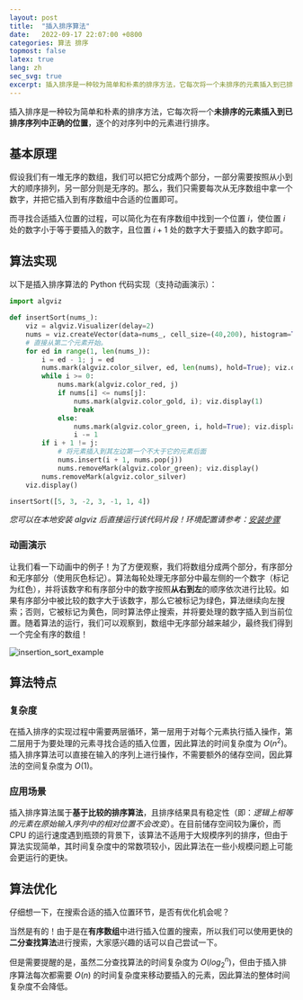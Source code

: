 ```yaml
---
layout: post
title:  "插入排序算法"
date:   2022-09-17 22:07:00 +0800
categories: 算法 排序
topmost: false
latex: true
lang: zh
sec_svg: true
excerpt: 插入排序是一种较为简单和朴素的排序方法，它每次将一个未排序的元素插入到已排序序列中正确的位置，逐个的对序列中的元素进行排序。
---
```



插入排序是一种较为简单和朴素的排序方法，它每次将一个**未排序的元素插入到已排序序列中正确的位置**，逐个的对序列中的元素进行排序。

## 基本原理

假设我们有一堆无序的数组，我们可以把它分成两个部分，一部分需要按照从小到大的顺序排列，另一部分则是无序的。那么，我们只需要每次从无序数组中拿一个数字，并把它插入到有序数组中合适的位置即可。

而寻找合适插入位置的过程，可以简化为在有序数组中找到一个位置 $i$，使位置 $i$ 处的数字小于等于要插入的数字，且位置 $i+1$ 处的数字大于要插入的数字即可。

## 算法实现

以下是插入排序算法的 Python 代码实现（支持动画演示）：

```python
import algviz

def insertSort(nums_):
    viz = algviz.Visualizer(delay=2)
    nums = viz.createVector(data=nums_, cell_size=(40,200), histogram=True, show_index=False)
    # 直接从第二个元素开始。
    for ed in range(1, len(nums_)):
        i = ed - 1; j = ed
        nums.mark(algviz.color_silver, ed, len(nums), hold=True); viz.display(1)
        while i >= 0:
            nums.mark(algviz.color_red, j)
            if nums[i] <= nums[j]:
                nums.mark(algviz.color_gold, i); viz.display(1)
                break
            else:
                nums.mark(algviz.color_green, i, hold=True); viz.display(1)
                i -= 1
        if i + 1 != j:
            # 将元素插入到其左边第一个不大于它的元素后面
            nums.insert(i + 1, nums.pop(j))
            nums.removeMark(algviz.color_green); viz.display()
        nums.removeMark(algviz.color_silver)
    viz.display()

insertSort([5, 3, -2, 3, -1, 1, 4])
```

*您可以在本地安装 algviz 后直接运行该代码片段！环境配置请参考：[安装步骤](https://algviz.com/cn/about.html#%E5%AE%89%E8%A3%85%E6%AD%A5%E9%AA%A4)*

### 动画演示

让我们看一下动画中的例子！为了方便观察，我们将数组分成两个部分，有序部分和无序部分（使用灰色标记）。算法每轮处理无序部分中最左侧的一个数字（标记为红色），并将该数字和有序部分中的数字按照**从右到左**的顺序依次进行比较。如果有序部分中被比较的数字大于该数字，那么它被标记为绿色，算法继续向左搜索；否则，它被标记为黄色，同时算法停止搜索，并将要处理的数字插入到当前位置。随着算法的运行，我们可以观察到，数组中无序部分越来越少，最终我们得到一个完全有序的数组！

![insertion_sort_example](https://cdn.jsdelivr.net/gh/zjl9959/algviz-launch@master/svgs/InsertionSort.svg)

## 算法特点

### 复杂度

在插入排序的实现过程中需要两层循环，第一层用于对每个元素执行插入操作，第二层用于为要处理的元素寻找合适的插入位置，因此算法的时间复杂度为 $O(n^2)$。插入排序算法可以直接在输入的序列上进行操作，不需要额外的储存空间，因此算法的空间复杂度为 $O(1)$。

### 应用场景

插入排序算法属于**基于比较的排序算法**，且排序结果具有稳定性（即：*逻辑上相等的元素在原始输入序列中的相对位置不会改变*）。在目前储存空间较为廉价，而 CPU 的运行速度遇到瓶颈的背景下，该算法不适用于大规模序列的排序，但由于算法实现简单，其时间复杂度中的常数项较小，因此算法在一些小规模问题上可能会更运行的更快。

## 算法优化

仔细想一下，在搜索合适的插入位置环节，是否有优化机会呢？

当然是有的！由于是在**有序数组**中进行插入位置的搜索，所以我们可以使用更快的**二分查找算法**进行搜索，大家感兴趣的话可以自己尝试一下。

但是需要提醒的是，虽然二分查找算法的时间复杂度为 $O(log_2^n)$，但由于插入排序算法每次都需要 $O(n)$ 的时间复杂度来移动要插入的元素，因此算法的整体时间复杂度不会降低。
